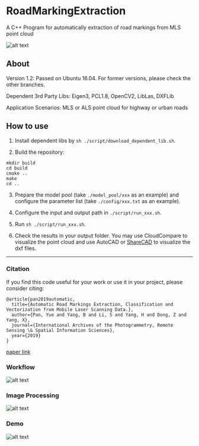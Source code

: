 # RoadMarkingExtraction
A C++ Program for automatically extraction of road markings from MLS point cloud

![alt text](demo/teaser.gif)

## About
Version 1.2: Passed on Ubuntu 16.04. For former versions, please check the other branches.

Dependent 3rd Party Libs: Eigen3, PCL1.8, OpenCV2, LibLas, DXFLib

Application Scenarios: MLS or ALS point cloud for highway or urban roads

## How to use
1. Install dependent libs by `sh ./script/download_dependent_lib.sh`.

2. Build the repository:

```
mkdir build
cd build
cmake .. 
make 
cd ..
```

3. Prepare the model pool (take `./model_pool/xxx` as an example) and configure the parameter list (take `./config/xxx.txt` as an example).

4. Configure the input and output path in `./script/run_xxx.sh`.

5. Run `sh ./script/run_xxx.sh`. 

6. Check the results in your output folder. You may use CloudCompare to visualize the point cloud and use AutoCAD or [ShareCAD](https://beta.sharecad.org/) to visualize the dxf files.

------
### Citation

If you find this code useful for your work or use it in your project, please consider citing:

```
@article{pan2019automatic,
  title={Automatic Road Markings Extraction, Classification and Vectorization from Mobile Laser Scanning Data.},
  author={Pan, Yue and Yang, B and Li, S and Yang, H and Dong, Z and Yang, X},
  journal={International Archives of the Photogrammetry, Remote Sensing \& Spatial Information Sciences},
  year={2019}
}
```

[paper link](https://www.int-arch-photogramm-remote-sens-spatial-inf-sci.net/XLII-2-W13/1089/2019/)

### Workflow
 ![alt text](demo/framework.jpg)
### Image Processing
 ![alt text](demo/image_process.jpg)
### Demo
 ![alt text](demo/scenarios.jpg)
 

